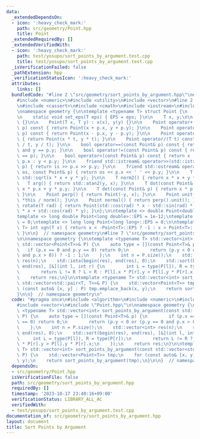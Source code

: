 ```yaml
---
data:
  _extendedDependsOn:
  - icon: ':heavy_check_mark:'
    path: src/geometry/Point.hpp
    title: Point
  _extendedRequiredBy: []
  _extendedVerifiedWith:
  - icon: ':heavy_check_mark:'
    path: test/yosupo/sort_points_by_argument.test.cpp
    title: test/yosupo/sort_points_by_argument.test.cpp
  _isVerificationFailed: false
  _pathExtension: hpp
  _verificationStatusIcon: ':heavy_check_mark:'
  attributes:
    links: []
  bundledCode: "#line 2 \"src/geometry/sort_points_by_argument.hpp\"\n#include <algorithm>\n\
    #include <numeric>\n#include <utility>\n#include <vector>\n#line 2 \"src/geometry/Point.hpp\"\
    \n#include <cassert>\n#include <cmath>\n#include <iostream>\n#include <type_traits>\n\
    \nnamespace geometry {\n\ntemplate <typename T> struct Point {\n    static T EPS;\n\
    \n    static void set_eps(T eps) { EPS = eps; }\n\n    T x, y;\n\n    Point()\
    \ {}\n\n    Point(T x, T y) : x(x), y(y) {}\n\n    Point operator+(const Point&\
    \ p) const { return Point(x + p.x, y + p.y); }\n\n    Point operator-(const Point&\
    \ p) const { return Point(x - p.x, y - p.y); }\n\n    Point operator*(T t) const\
    \ { return Point(x * t, y * t); }\n\n    Point operator/(T t) const { return Point(x\
    \ / t, y / t); }\n\n    bool operator==(const Point& p) const { return x == p.x\
    \ and y == p.y; }\n\n    bool operator!=(const Point& p) const { return not((*this)\
    \ == p); }\n\n    bool operator<(const Point& p) const { return x != p.x ? x <\
    \ p.x : y < p.y; }\n\n    friend std::istream& operator>>(std::istream& is, Point&\
    \ p) { return is >> p.x >> p.y; }\n\n    friend std::ostream& operator<<(std::ostream&\
    \ os, const Point& p) { return os << p.x << ' ' << p.y; }\n\n    T norm() { return\
    \ std::sqrt(x * x + y * y); }\n\n    T norm2() { return x * x + y * y; }\n\n \
    \   T arg() { return std::atan2(y, x); }\n\n    T dot(const Point& p) { return\
    \ x * p.x + y * p.y; }\n\n    T det(const Point& p) { return x * p.y - y * p.x;\
    \ }\n\n    Point perp() { return Point(-y, x); }\n\n    Point unit() { return\
    \ *this / norm(); }\n\n    Point normal() { return perp().unit(); }\n\n    Point\
    \ rotate(T rad) { return Point(std::cos(rad) * x - std::sin(rad) * y, std::sin(rad)\
    \ * x + std::cos(rad) * y); }\n};\n\ntemplate <> double Point<double>::EPS = 1e-9;\n\
    template <> long double Point<long double>::EPS = 1e-12;\ntemplate <> int Point<int>::EPS\
    \ = 0;\ntemplate <> long long Point<long long>::EPS = 0;\n\ntemplate <typename\
    \ T> int sgn(T x) { return x < -Point<T>::EPS ? -1 : x > Point<T>::EPS ? 1 : 0;\
    \ }\n\n}  // namespace geometry\n#line 7 \"src/geometry/sort_points_by_argument.hpp\"\
    \n\nnamespace geometry {\n\ntemplate <typename T> std::vector<int> sort_points_by_argument(const\
    \ std::vector<Point<T>>& P) {\n    auto type = [](const Point<T>& p) {\n     \
    \   if (p.x == 0 and p.y == 0) return 0;\n        return (p.y < 0 or (p.y == 0\
    \ and p.x > 0)) ? -1 : 1;\n    };\n    int n = P.size();\n    std::vector<int>\
    \ res(n);\n    std::iota(begin(res), end(res), 0);\n    std::sort(begin(res),\
    \ end(res), [&](int l, int r) {\n        int L = type(P[l]), R = type(P[r]);\n\
    \        return L != R ? L < R : P[l].x * P[r].y > P[l].y * P[r].x;\n    });\n\
    \    return res;\n}\n\ntemplate <typename T> std::vector<int> sort_points_by_argument(const\
    \ std::vector<std::pair<T, T>>& P) {\n    std::vector<Point<T>> tmp;\n    for\
    \ (const auto& [x, y] : P) tmp.emplace_back(x, y);\n    return sort_points_by_argument(tmp);\n\
    }\n\n}  // namespace geometry\n"
  code: "#pragma once\n#include <algorithm>\n#include <numeric>\n#include <utility>\n\
    #include <vector>\n#include \"Point.hpp\"\n\nnamespace geometry {\n\ntemplate\
    \ <typename T> std::vector<int> sort_points_by_argument(const std::vector<Point<T>>&\
    \ P) {\n    auto type = [](const Point<T>& p) {\n        if (p.x == 0 and p.y\
    \ == 0) return 0;\n        return (p.y < 0 or (p.y == 0 and p.x > 0)) ? -1 : 1;\n\
    \    };\n    int n = P.size();\n    std::vector<int> res(n);\n    std::iota(begin(res),\
    \ end(res), 0);\n    std::sort(begin(res), end(res), [&](int l, int r) {\n   \
    \     int L = type(P[l]), R = type(P[r]);\n        return L != R ? L < R : P[l].x\
    \ * P[r].y > P[l].y * P[r].x;\n    });\n    return res;\n}\n\ntemplate <typename\
    \ T> std::vector<int> sort_points_by_argument(const std::vector<std::pair<T, T>>&\
    \ P) {\n    std::vector<Point<T>> tmp;\n    for (const auto& [x, y] : P) tmp.emplace_back(x,\
    \ y);\n    return sort_points_by_argument(tmp);\n}\n\n}  // namespace geometry"
  dependsOn:
  - src/geometry/Point.hpp
  isVerificationFile: false
  path: src/geometry/sort_points_by_argument.hpp
  requiredBy: []
  timestamp: '2023-10-17 23:40:16+09:00'
  verificationStatus: LIBRARY_ALL_AC
  verifiedWith:
  - test/yosupo/sort_points_by_argument.test.cpp
documentation_of: src/geometry/sort_points_by_argument.hpp
layout: document
title: Sort Points by Argument
---
```

